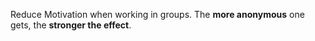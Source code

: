 Reduce Motivation when working in groups. The **more anonymous** one gets, the **stronger the effect**.
